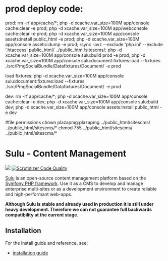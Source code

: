 # prod deploy code:

prod:
rm -rf app/cache/*;
php -d xcache.var_size=100M app/console cache:clear -e prod;
php -d xcache.var_size=100M app/webconsole cache:clear -e prod;
php -d xcache.var_size=100M app/console assets:install public_html -e prod;
php -d xcache.var_size=100M app/console assetic:dump -e prod;
rsync -avz --exclude 'php.ini' --exclude '.htaccess' public_html/ ../public_html/sitescms/;
php -d xcache.var_size=100M app/console sulu:build prod -e prod;
php -d xcache.var_size=100M app/console sulu:document:fixtures:load --fixtures  ./src/PmgSocialBundle/Datafixtures/Document/ -e prod

load fixtures:
php -d xcache.var_size=100M app/console sulu:document:fixtures:load --fixtures  ./src/PmgSocialBundle/Datafixtures/Document/ -e prod

dev:
rm -rf app/cache/*;
php -d xcache.var_size=100M app/console cache:clear -e dev;
php -d xcache.var_size=100M app/console sulu:build dev;
php -d xcache.var_size=100M app/console assets:install public_html -e dev

#file permissions
chown plazapmg:plazapmg ../public_html/sitescms/ ../public_html/sitescms/*
chmod 755 ../public_html/sitescms/ ../public_html/sitescms/*


# Sulu - Content Management

[![](https://travis-ci.org/sulu/sulu-standard.svg?branch=master)](https://travis-ci.org/sulu/sulu-standard)
[![Scrutinizer Code Quality](https://scrutinizer-ci.com/g/sulu/sulu-standard/badges/quality-score.png?s=3039e48d6515ea846578ca06f3c5bd5442ad3c5b)](https://scrutinizer-ci.com/g/sulu/sulu-standard/)

[Sulu](http://sulu.io/) is an open-source content management platform based on the
[Symfony PHP framework](http://cmf.symfony.com/). Use it as a CMS to develop and
manage enterprise multi-sites or as a development environment to create reliable
and high-performant web-apps.

**Although Sulu is stable and already used in production it is still under
heavy development. Therefore we can not guarantee full backwards compatibility
at the current stage.**

## Installation

For the install guide and reference, see:

* [installation guide](http://docs.sulu.io/en/latest/book/getting-started/index.html)





